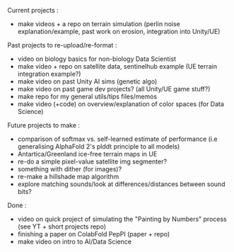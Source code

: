 
Current projects :
- make videos + a repo on terrain simulation (perlin noise explanation/example, past work on erosion, integration into Unity/UE)

Past projects to re-upload/re-format : 
- video on biology basics for non-biology Data Scientist
- make video + repo on satellite data, sentinelhub example (UE terrain integration example?)
- make video on past Unity AI sims (genetic algo)
- make video on past game dev projects? (all Unity/UE game stuff?)
- make repo for my general utils/tips files/memos
- make video (+code) on overview/explanation of color spaces (for Data Science)

Future projects to make : 
- comparison of softmax vs. self-learned estimate of performance (i.e generalising AlphaFold 2's plddt principle to all models)
- Antartica/Greenland ice-free terrain maps in UE
- re-do a simple pixel-value satellite img segmenter?
- something with dither (for images)?
- re-make a hillshade map algorithm
- explore matching sounds/look at differences/distances between sound bits?

Done : 
- video on quick project of simulating the "Painting by Numbers" process (see YT + short projects repo)
- finishing a paper on ColabFold PepPI (paper + repo)
- make video on intro to AI/Data Science





